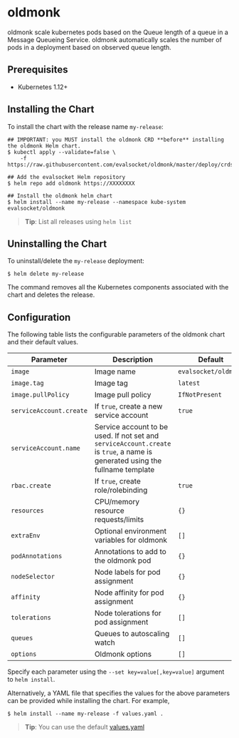 # oldmonk

oldmonk scale kubernetes pods based on the Queue length of a queue in a Message Queueing Service. oldmonk automatically scales the number of pods in a deployment based on observed queue length.

## Prerequisites

- Kubernetes 1.12+

## Installing the Chart

To install the chart with the release name `my-release`:

```console
## IMPORTANT: you MUST install the oldmonk CRD **before** installing the oldmonk Helm chart.
$ kubectl apply --validate=false \
    -f https://raw.githubusercontent.com/evalsocket/oldmonk/master/deploy/crds/oldmonk.evalsocket.in_queueautoscalers_crd.yaml

## Add the evalsocket Helm repository
$ helm repo add oldmonk https://XXXXXXXX

## Install the oldmonk helm chart
$ helm install --name my-release --namespace kube-system evalsocket/oldmonk
```
> **Tip**: List all releases using `helm list`

## Uninstalling the Chart

To uninstall/delete the `my-release` deployment:

```console
$ helm delete my-release
```

The command removes all the Kubernetes components associated with the chart and deletes the release.

## Configuration

The following table lists the configurable parameters of the oldmonk chart and their default values.

| Parameter | Description | Default |
| --------- | ----------- | ------- |
| `image` | Image name | `evalsocket/oldmonk` |
| `image.tag` | Image tag | `latest` |
| `image.pullPolicy` | Image pull policy | `IfNotPresent` |
| `serviceAccount.create` | If `true`, create a new service account | `true` |
| `serviceAccount.name` | Service account to be used. If not set and `serviceAccount.create` is `true`, a name is generated using the fullname template |
| `rbac.create` | If `true`, create role/rolebinding | `true` |
| `resources` | CPU/memory resource requests/limits | `{}` |
| `extraEnv` | Optional environment variables for oldmonk | `[]` |
| `podAnnotations` | Annotations to add to the oldmonk pod | `{}` |
| `nodeSelector` | Node labels for pod assignment | `{}` |
| `affinity` | Node affinity for pod assignment | `{}` |
| `tolerations` | Node tolerations for pod assignment | `[]` |
| `queues` | Queues to autoscaling watch | `[]` |
| `options` | Oldmonk options | `[]` |

Specify each parameter using the `--set key=value[,key=value]` argument to `helm install`.

Alternatively, a YAML file that specifies the values for the above parameters can be provided while installing the chart. For example,

```console
$ helm install --name my-release -f values.yaml .
```
> **Tip**: You can use the default [values.yaml](values.yaml)